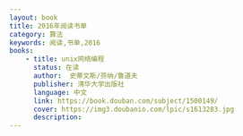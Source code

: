 ```yaml
---
layout: book
title: 2016年阅读书单
category: 算法
keywords: 阅读,书单,2016
books: 
    - title: unix网络编程
      status: 在读
      author:  史蒂文斯/芬纳/鲁道夫
      publisher: 清华大学出版社
      language: 中文
      link: https://book.douban.com/subject/1500149/
      cover: https://img3.doubanio.com/lpic/s1613283.jpg
      description: 
---
```

